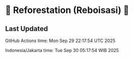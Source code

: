 
# 🌳 Reforestation (Reboisasi) 🌲

## Last Updated

GitHub Actions time: Mon Sep 29 22:17:54 UTC 2025

Indonesia/Jakarta time: Tue Sep 30 05:17:54 WIB 2025
